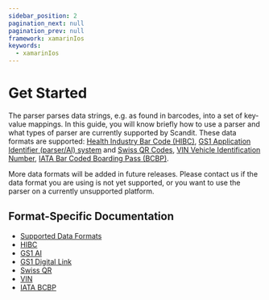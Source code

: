 ```yaml
---
sidebar_position: 2
pagination_next: null
pagination_prev: null
framework: xamarinIos
keywords:
  - xamarinIos
---
```


# Get Started

The parser parses data strings, e.g. as found in barcodes, into a set of key-value mappings. In this guide, you will know briefly how to use a parser and what types of parser are currently supported by Scandit. These data formats are supported: [Health Industry Bar Code (HIBC)](https://docs.scandit.com/7.6/data-capture-sdk/xamarin.ios/parser/hibc.html), [GS1 Application Identifier (parser/AI) system](https://docs.scandit.com/7.6/data-capture-sdk/xamarin.ios/parser/gs1ai.html) and [Swiss QR Codes](https://docs.scandit.com/7.6/data-capture-sdk/xamarin.ios/parser/swissqr.html), [VIN Vehicle Identification Number](https://docs.scandit.com/7.6/data-capture-sdk/xamarin.ios/parser/vin.html), [IATA Bar Coded Boarding Pass (BCBP)](https://docs.scandit.com/7.6/data-capture-sdk/xamarin.ios/parser/iata-bcbp.html).

More data formats will be added in future releases. Please contact us if the data format you are using is not yet supported, or you want to use the parser on a currently unsupported platform.

## Format-Specific Documentation

- [Supported Data Formats](https://docs.scandit.com/7.6/data-capture-sdk/xamarin.ios/parser/formats.html)
- [HIBC](https://docs.scandit.com/7.6/data-capture-sdk/xamarin.ios/parser/hibc.html)
- [GS1 AI](https://docs.scandit.com/7.6/data-capture-sdk/xamarin.ios/parser/gs1ai.html)
- [GS1 Digital Link](https://docs.scandit.com/7.6/data-capture-sdk/xamarin.ios/parser/gs1-digital-link.html)
- [Swiss QR](https://docs.scandit.com/7.6/data-capture-sdk/xamarin.ios/parser/swissqr.html)
- [VIN](https://docs.scandit.com/7.6/data-capture-sdk/xamarin.ios/parser/vin.html)
- [IATA BCBP](https://docs.scandit.com/7.6/data-capture-sdk/xamarin.ios/parser/iata-bcbp.html)
